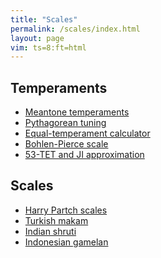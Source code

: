 ```yaml
---
title: "Scales"
permalink: /scales/index.html
layout: page
vim: ts=8:ft=html
---
```



<h2> Temperaments </h2>

<ul>
	<li> <a href="/meantone">Meantone temperaments </a></li>
	<li> <a href="/pythagorean">Pythagorean tuning </a></li>
	<li> <a href="/equal-temperament">Equal-temperament calculator</a></li>
	<li> <a href="/bohlen-pierce">Bohlen-Pierce scale</a></li>
	<li> <a href="/53tet">53-TET and JI approximation</a></li>
</ul>

<h2> Scales </h2>

<ul>
	<li> <a href="/partch">Harry Partch scales</a></li>
	<li> <a href="/makam">Turkish makam</a></li>
	<li> <a href="/shruti">Indian shruti</a></li>
	<li> <a href="/gamelan">Indonesian gamelan</a></li>
</ul>



